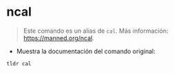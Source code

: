 # ncal

> Este comando es un alias de `cal`.
> Más información: <https://manned.org/ncal>.

- Muestra la documentación del comando original:

`tldr cal`
